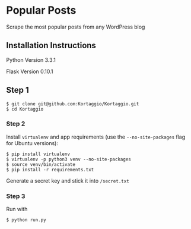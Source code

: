 # Popular Posts
Scrape the most popular posts from any WordPress blog


## Installation Instructions

Python Version 3.3.1

Flask Version 0.10.1

## Step 1

	$ git clone git@github.com:Kortaggio/Kortaggio.git
	$ cd Kortaggio

### Step 2

Install `virtualenv` and app requirements (use the `--no-site-packages` flag for Ubuntu versions):

	$ pip install virtualenv
	$ virtualenv -p python3 venv --no-site-packages
	$ source venv/bin/activate
	$ pip install -r requirements.txt

Generate a secret key and stick it into `/secret.txt`

### Step 3

Run with

	$ python run.py
